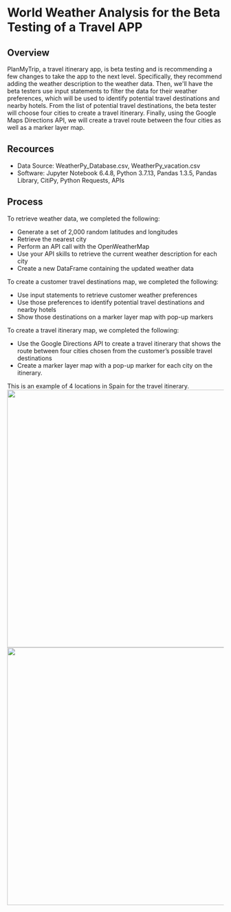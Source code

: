 # World Weather Analysis for the Beta Testing of a Travel APP

## Overview
PlanMyTrip, a travel itinerary app, is beta testing and is recommending a few changes to take the app to the next level. Specifically, they recommend adding the weather description to the weather data. Then, we'll have the beta testers use input statements to filter the data for their weather preferences, which will be used to identify potential travel destinations and nearby hotels. From the list of potential travel destinations, the beta tester will choose four cities to create a travel itinerary. Finally, using the Google Maps Directions API, we will create a travel route between the four cities as well as a marker layer map.

## Recources
- Data Source: WeatherPy_Database.csv, WeatherPy_vacation.csv
- Software: Jupyter Notebook 6.4.8, Python 3.7.13, Pandas 1.3.5, Pandas Library, CitiPy, Python Requests, APIs

## Process

To retrieve weather data, we completed the following:
- Generate a set of 2,000 random latitudes and longitudes
- Retrieve the nearest city 
- Perform an API call with the OpenWeatherMap
- Use your API skills to retrieve the current weather description for each city 
- Create a new DataFrame containing the updated weather data

To create a customer travel destinations map, we completed the following:
- Use input statements to retrieve customer weather preferences 
- Use those preferences to identify potential travel destinations and nearby hotels
- Show those destinations on a marker layer map with pop-up markers

To create a travel itinerary map, we completed the following:
- Use the Google Directions API to create a travel itinerary that shows the route between four cities chosen from the customer’s possible travel destinations
- Create a marker layer map with a pop-up marker for each city on the itinerary.

This is an example of 4 locations in Spain for the travel itinerary.
<img src="https://github.com/laneyberm/World_Weather_Analysis/blob/main/Vacation_Itinerary/WeatherPy_travel_map.png.png" width="600">
<img src="https://github.com/laneyberm/World_Weather_Analysis/blob/main/Vacation_Itinerary/WeatherPy_travel_map_markers.png.png" width="600">
